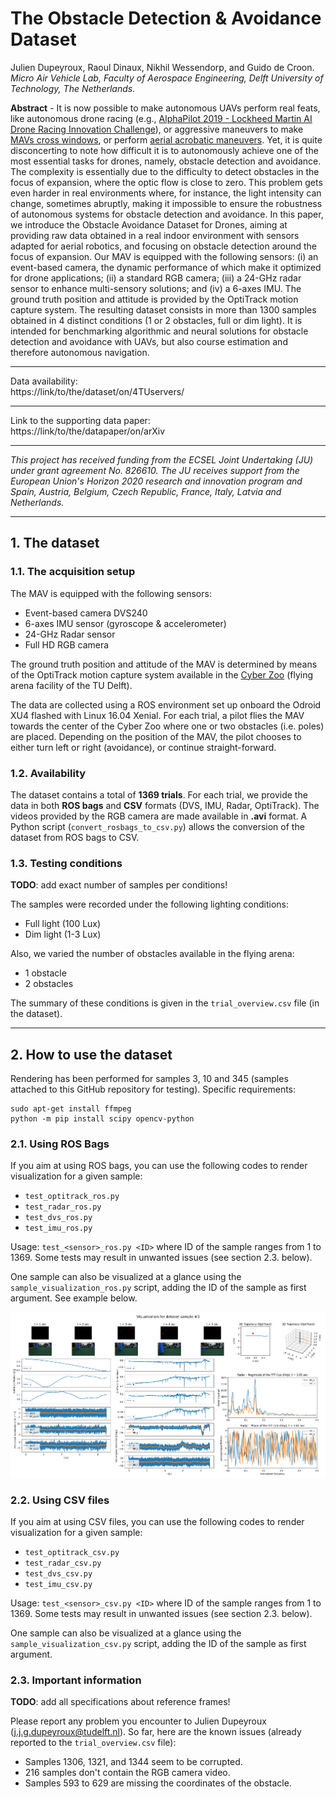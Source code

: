 # The Obstacle Detection & Avoidance Dataset

Julien Dupeyroux, Raoul Dinaux, Nikhil Wessendorp, and Guido de Croon. <br/>*Micro Air Vehicle Lab, Faculty of Aerospace Engineering,  Delft  University  of  Technology,  The  Netherlands.*

**Abstract** - It is now possible to make autonomous UAVs perform real feats, like autonomous drone racing (e.g., [AlphaPilot 2019 - Lockheed Martin AI Drone Racing Innovation Challenge](https://www.lockheedmartin.com/en-us/news/events/ai-innovation-challenge.html)), or aggressive maneuvers to make [MAVs cross windows](https://www.liebertpub.com/doi/full/10.1089/soro.2017.0120), or perform [aerial acrobatic maneuvers](http://www.roboticsproceedings.org/rss16/p040.pdf). Yet, it is quite disconcerting to note how difficult it is to autonomously achieve one of the most essential tasks for drones, namely, obstacle detection and avoidance. The complexity is essentially due to the difficulty to detect obstacles in the focus of expansion, where the optic flow is close to zero. This problem gets even harder in real environments where, for instance, the light intensity can change, sometimes abruptly, making it impossible to ensure the robustness of autonomous systems for obstacle detection and avoidance. In this paper, we introduce the Obstacle Avoidance Dataset for Drones, aiming at providing raw data obtained in a real indoor environment with sensors adapted for aerial robotics, and focusing on obstacle detection around the focus of expansion. Our MAV is equipped with the following sensors: (i) an event-based camera, the dynamic performance of which make it optimized for drone applications; (ii) a standard RGB camera; (iii) a 24-GHz radar sensor to enhance multi-sensory solutions; and (iv) a 6-axes IMU. The ground truth position and attitude is provided by the OptiTrack motion capture system. The resulting dataset consists in more than 1300 samples obtained in 4 distinct conditions (1 or 2 obstacles, full or dim light). It is intended for benchmarking algorithmic and neural solutions for obstacle detection and avoidance with UAVs, but also course estimation and therefore autonomous navigation.

---

Data availability: <br/>https://link/to/the/dataset/on/4TUservers/

---

Link to the supporting data paper: <br/>https://link/to/the/datapaper/on/arXiv

---

*This project has received funding from the ECSEL Joint Undertaking (JU) under grant agreement No. 826610. The JU receives support from the European Union's Horizon 2020 research and innovation program and Spain, Austria, Belgium, Czech Republic, France, Italy, Latvia and Netherlands.* 

---

## 1. The dataset

### 1.1. The acquisition setup

The MAV is equipped with the following sensors: 
- Event-based camera DVS240 
- 6-axes IMU sensor (gyroscope & accelerometer)
- 24-GHz Radar sensor 
- Full HD RGB camera

The ground truth position and attitude of the MAV is determined by means of the OptiTrack motion capture system available in the [Cyber Zoo](https://tudelftroboticsinstitute.nl/labs/cyber-zoo) (flying arena facility of the TU Delft).

The data are collected using a ROS environment set up onboard the Odroid XU4 flashed with Linux 16.04 Xenial. For each trial, a pilot flies the MAV towards the center of the Cyber Zoo where one or two obstacles (i.e. poles) are placed. Depending on the position of the MAV, the pilot chooses to either turn left or right (avoidance), or continue straight-forward. 

### 1.2. Availability

The dataset contains a total of **1369 trials**. For each trial, we provide the data in both **ROS bags** and **CSV** formats (DVS, IMU, Radar, OptiTrack). The videos provided by the RGB camera are made available in **.avi** format. A Python script (`convert_rosbags_to_csv.py`) allows the conversion of the dataset from ROS bags to CSV. 

### 1.3. Testing conditions

**TODO**: add exact number of samples per conditions!

The samples were recorded under the following lighting conditions:
- Full light (100 Lux)
- Dim light (1-3 Lux)

Also, we varied the number of obstacles available in the flying arena: 
- 1 obstacle
- 2 obstacles

The summary of these conditions is given in the `trial_overview.csv` file (in the dataset). 

---

## 2. How to use the dataset

Rendering has been performed for samples 3, 10 and 345 (samples attached to this GitHub repository for testing). Specific requirements: 

    sudo apt-get install ffmpeg
    python -m pip install scipy opencv-python

### 2.1. Using ROS Bags

If you aim at using ROS bags, you can use the following codes to render visualization for a given sample:
- `test_optitrack_ros.py`
- `test_radar_ros.py`
- `test_dvs_ros.py`
- `test_imu_ros.py`

Usage: `test_<sensor>_ros.py <ID>` where ID of the sample ranges from 1 to 1369. Some tests may result in unwanted issues (see section 2.3. below). 

One sample can also be visualized at a glance using the `sample_visualization_ros.py` script, adding the ID of the sample as first argument. See example below.

![](visualization_sample_3/full_sample_3.png)

### 2.2. Using CSV files

If you aim at using CSV files, you can use the following codes to render visualization for a given sample:
- `test_optitrack_csv.py`
- `test_radar_csv.py`
- `test_dvs_csv.py`
- `test_imu_csv.py`

Usage: `test_<sensor>_csv.py <ID>` where ID of the sample ranges from 1 to 1369. Some tests may result in unwanted issues (see section 2.3. below). 

One sample can also be visualized at a glance using the `sample_visualization_csv.py` script, adding the ID of the sample as first argument. 

### 2.3. Important information

**TODO**: add all specifications about reference frames!

Please report any problem you encounter to Julien Dupeyroux (j.j.g.dupeyroux@tudelft.nl). So far, here are the known issues (already reported to the `trial_overview.csv` file):
- Samples 1306, 1321, and 1344 seem to be corrupted.
- 216 samples don't contain the RGB camera video.
- Samples 593 to 629 are missing the coordinates of the obstacle.
